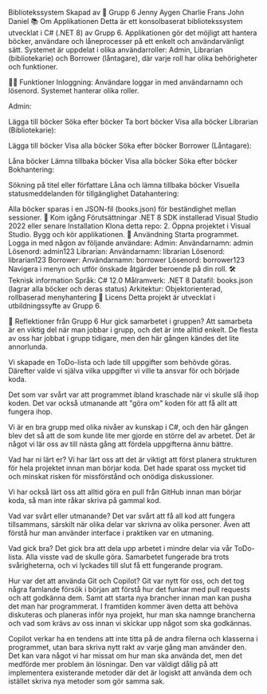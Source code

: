 Bibliotekssystem
Skapad av 👥 Grupp 6
Jenny
Aygen
Charlie
Frans
John
Daniel
📚 Om Applikationen
Detta är ett konsolbaserat bibliotekssystem utvecklat i C# (.NET 8) av Grupp 6. Applikationen gör det möjligt att hantera böcker, användare och låneprocesser på ett enkelt och användarvänligt sätt. Systemet är uppdelat i olika användarroller: Admin, Librarian (bibliotekarie) och Borrower (låntagare), där varje roll har olika behörigheter och funktioner.

🧑‍💻 Funktioner
Inloggning:
Användare loggar in med användarnamn och lösenord. Systemet hanterar olika roller.

Admin:

Lägga till böcker
Söka efter böcker
Ta bort böcker
Visa alla böcker
Librarian (Bibliotekarie):

Lägga till böcker
Visa alla böcker
Söka efter böcker
Borrower (Låntagare):

Låna böcker
Lämna tillbaka böcker
Visa alla böcker
Söka efter böcker
Bokhantering:

Sökning på titel eller författare
Låna och lämna tillbaka böcker
Visuella statusmeddelanden för tillgänglighet
Datahantering:

Alla böcker sparas i en JSON-fil (books.json) för beständighet mellan sessioner.
🚀 Kom igång
Förutsättningar
.NET 8 SDK installerad
Visual Studio 2022 eller senare
Installation
Klona detta repo:
2. Öppna projektet i Visual Studio.
Bygg och kör applikationen.
📝 Användning
Starta programmet.
Logga in med någon av följande användare:
Admin:
Användarnamn: admin
Lösenord: admin123
Librarian:
Användarnamn: librarian
Lösenord: librarian123
Borrower:
Användarnamn: borrower
Lösenord: borrower123
Navigera i menyn och utför önskade åtgärder beroende på din roll.
🛠️ Teknisk information
Språk: C# 12.0
Målramverk: .NET 8
Datafil: books.json (lagrar alla böcker och deras status)
Arkitektur: Objektorienterad, rollbaserad menyhantering
📄 Licens
Detta projekt är utvecklat i utbildningssyfte av Grupp 6.

👥 Reflektioner från Grupp 6
Hur gick samarbetet i gruppen?
Att samarbeta är en viktig del när man jobbar i grupp, och det är inte alltid enkelt. De flesta av oss har jobbat i grupp tidigare, men den här gången kändes det lite annorlunda.

Vi skapade en ToDo-lista och lade till uppgifter som behövde göras. Därefter valde vi själva vilka uppgifter vi ville ta ansvar för och började koda.

Det som var svårt var att programmet ibland kraschade när vi skulle slå ihop koden. Det var också utmanande att "göra om" koden för att få allt att fungera ihop.

Vi är en bra grupp med olika nivåer av kunskap i C#, och den här gången blev det så att de som kunde lite mer gjorde en större del av arbetet. Det är något vi lär oss av till nästa gång att fördela uppgifterna ännu bättre.

Vad har ni lärt er?
Vi har lärt oss att det är viktigt att först planera strukturen för hela projektet innan man börjar koda. Det hade sparat oss mycket tid och minskat risken för missförstånd och onödiga diskussioner.

Vi har också lärt oss att alltid göra en pull från GitHub innan man börjar koda, så man inte råkar skriva på gammal kod.

Vad var svårt eller utmanande?
Det var svårt att få all kod att fungera tillsammans, särskilt när olika delar var skrivna av olika personer. Även att förstå hur man använder interface i praktiken var en utmaning.

Vad gick bra?
Det gick bra att dela upp arbetet i mindre delar via vår ToDo-lista. Alla visste vad de skulle göra. Samarbetet fungerade bra trots svårigheterna, och vi lyckades till slut få ett fungerande program.

Hur var det att använda Git och Copilot?
Git var nytt för oss, och det tog några famlande försök i början att förstå hur det funkar med pull requests och att godkänna dem. Samt att starta nya brancher innan man kan pusha det man har programmerat. I framtiden kommer även detta att behöva diskuteras och planeras inför nya projekt, hur man ska namnge brancherna och vad som krävs av oss innan vi skickar upp något som ska godkännas.

Copilot verkar ha en tendens att inte titta på de andra filerna och klasserna i programmet, utan bara skriva nytt rakt av varje gång man använder den. Det kan vara något vi har missat om hur man ska använda det, men det medförde mer problem än lösningar. Den var väldigt dålig på att implementera existerande metoder där det är logiskt att använda dem och istället skriva nya metoder som gör samma sak.

